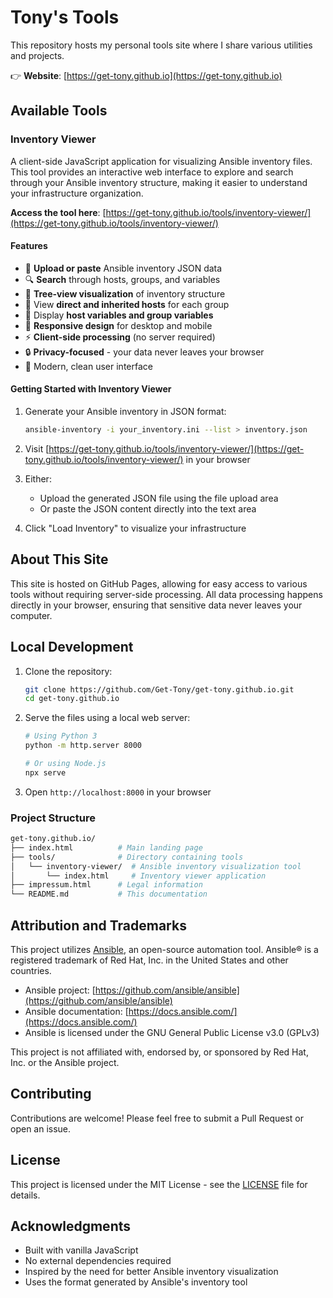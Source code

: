# Tony's Tools

This repository hosts my personal tools site where I share various utilities and projects.

👉 **Website**: [https://get-tony.github.io](https://get-tony.github.io)

## Available Tools

### Inventory Viewer

A client-side JavaScript application for visualizing Ansible inventory files. This tool provides an interactive web interface to explore and search through your Ansible inventory structure, making it easier to understand your infrastructure organization.

**Access the tool here**: [https://get-tony.github.io/tools/inventory-viewer/](https://get-tony.github.io/tools/inventory-viewer/)

#### Features

- 📁 **Upload or paste** Ansible inventory JSON data
- 🔍 **Search** through hosts, groups, and variables
- 🌳 **Tree-view visualization** of inventory structure
- 👥 View **direct and inherited hosts** for each group
- 🔑 Display **host variables and group variables**
- 📱 **Responsive design** for desktop and mobile
- ⚡ **Client-side processing** (no server required)
- 🔒 **Privacy-focused** - your data never leaves your browser
- 🎨 Modern, clean user interface

#### Getting Started with Inventory Viewer

1. Generate your Ansible inventory in JSON format:

   ```bash
   ansible-inventory -i your_inventory.ini --list > inventory.json
   ```

2. Visit [https://get-tony.github.io/tools/inventory-viewer/](https://get-tony.github.io/tools/inventory-viewer/) in your browser

3. Either:
   - Upload the generated JSON file using the file upload area
   - Or paste the JSON content directly into the text area

4. Click "Load Inventory" to visualize your infrastructure

## About This Site

This site is hosted on GitHub Pages, allowing for easy access to various tools without requiring server-side processing. All data processing happens directly in your browser, ensuring that sensitive data never leaves your computer.

## Local Development

1. Clone the repository:

   ```bash
   git clone https://github.com/Get-Tony/get-tony.github.io.git
   cd get-tony.github.io
   ```

2. Serve the files using a local web server:

   ```bash
   # Using Python 3
   python -m http.server 8000

   # Or using Node.js
   npx serve
   ```

3. Open `http://localhost:8000` in your browser

### Project Structure

```bash
get-tony.github.io/
├── index.html          # Main landing page
├── tools/              # Directory containing tools
│   └── inventory-viewer/  # Ansible inventory visualization tool
│       └── index.html     # Inventory viewer application
├── impressum.html      # Legal information
└── README.md           # This documentation
```

## Attribution and Trademarks

This project utilizes [Ansible](https://www.ansible.com/), an open-source automation tool. Ansible® is a registered trademark of Red Hat, Inc. in the United States and other countries.

- Ansible project: [https://github.com/ansible/ansible](https://github.com/ansible/ansible)
- Ansible documentation: [https://docs.ansible.com/](https://docs.ansible.com/)
- Ansible is licensed under the GNU General Public License v3.0 (GPLv3)

This project is not affiliated with, endorsed by, or sponsored by Red Hat, Inc. or the Ansible project.

## Contributing

Contributions are welcome! Please feel free to submit a Pull Request or open an issue.

## License

This project is licensed under the MIT License - see the [LICENSE](LICENSE) file for details.

## Acknowledgments

- Built with vanilla JavaScript
- No external dependencies required
- Inspired by the need for better Ansible inventory visualization
- Uses the format generated by Ansible's inventory tool
